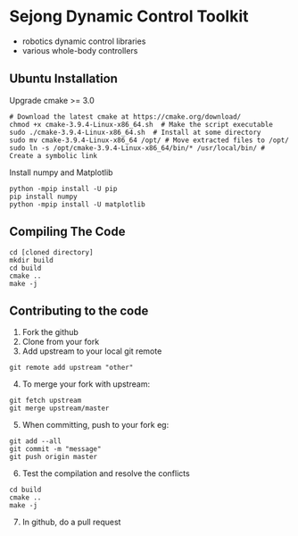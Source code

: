 # Sejong Dynamic Control Toolkit

- robotics dynamic control libraries
- various whole-body controllers


## Ubuntu Installation
Upgrade cmake >= 3.0

````
# Download the latest cmake at https://cmake.org/download/
chmod +x cmake-3.9.4-Linux-x86_64.sh  # Make the script executable
sudo ./cmake-3.9.4-Linux-x86_64.sh  # Install at some directory
sudo mv cmake-3.9.4-Linux-x86_64 /opt/ # Move extracted files to /opt/
sudo ln -s /opt/cmake-3.9.4-Linux-x86_64/bin/* /usr/local/bin/ # Create a symbolic link
````

Install numpy and Matplotlib
````
python -mpip install -U pip
pip install numpy
python -mpip install -U matplotlib
````

## Compiling The Code
````
cd [cloned directory]
mkdir build
cd build
cmake ..
make -j
````

## Contributing to the code
1) Fork the github
2) Clone from your fork
3) Add upstream to your local git remote

````git remote -v
git remote add upstream "other"
````

4) To merge your fork with upstream:
````
git fetch upstream
git merge upstream/master
````

5) When committing, push to your fork eg:
````
git add --all
git commit -m "message"
git push origin master
````

6) Test the compilation and resolve the conflicts
````
cd build
cmake ..
make -j
````

7) In github, do a pull request


